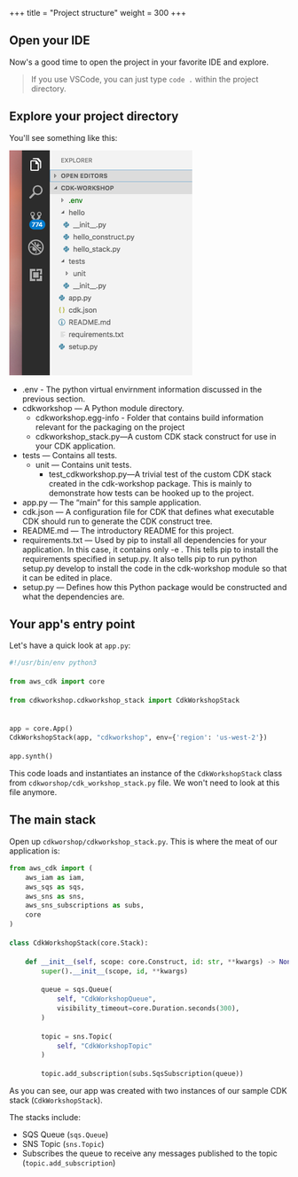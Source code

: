 +++
title = "Project structure"
weight = 300
+++

## Open your IDE

Now's a good time to open the project in your favorite IDE and explore.

> If you use VSCode, you can just type `code .` within the project directory.

## Explore your project directory

You'll see something like this:

![](./structure.png)

* .env - The python virtual envirnment information discussed in the previous section.
* cdkworkshop — A Python module directory.
  * cdkworkshop.egg-info - Folder that contains build information relevant for the packaging on the project
  * cdkworkshop_stack.py—A custom CDK stack construct for use in your CDK application.
* tests — Contains all tests.
  * unit — Contains unit tests.
    * test_cdkworkshop.py—A trivial test of the custom CDK stack created in the cdk-workshop package. This is mainly to demonstrate how tests can be hooked up to the project.
* app.py — The “main” for this sample application.
* cdk.json — A configuration file for CDK that defines what executable CDK should run to generate the CDK construct tree.
* README.md — The introductory README for this project.
* requirements.txt — Used by pip to install all dependencies for your application. In this case, it contains only -e . This tells pip to install the requirements specified in setup.py. It also tells pip to run python setup.py develop to install the code in the cdk-workshop module so that it can be edited in place.
* setup.py — Defines how this Python package would be constructed and what the dependencies are.

## Your app's entry point

Let's have a quick look at `app.py`:

```python
#!/usr/bin/env python3

from aws_cdk import core

from cdkworkshop.cdkworkshop_stack import CdkWorkshopStack


app = core.App()
CdkWorkshopStack(app, "cdkworkshop", env={'region': 'us-west-2'})

app.synth()
```

This code loads and instantiates an instance of the `CdkWorkshopStack` class from 
`cdkworshop/cdk_workshop_stack.py` file. We won't need to look at this file anymore.

## The main stack

Open up `cdkworshop/cdkworkshop_stack.py`. This is where the meat of our application
is:

```python
from aws_cdk import (
    aws_iam as iam,
    aws_sqs as sqs,
    aws_sns as sns,
    aws_sns_subscriptions as subs,
    core
)

class CdkWorkshopStack(core.Stack):

    def __init__(self, scope: core.Construct, id: str, **kwargs) -> None:
        super().__init__(scope, id, **kwargs)

        queue = sqs.Queue(
            self, "CdkWorkshopQueue",
            visibility_timeout=core.Duration.seconds(300),
        )

        topic = sns.Topic(
            self, "CdkWorkshopTopic"
        )

        topic.add_subscription(subs.SqsSubscription(queue))
```

As you can see, our app was created with two instances of our sample CDK stack
(`CdkWorkshopStack`).

The stacks include:

- SQS Queue (`sqs.Queue`)
- SNS Topic (`sns.Topic`)
- Subscribes the queue to receive any messages published to the topic (`topic.add_subscription`)

